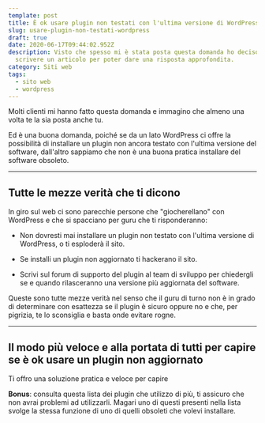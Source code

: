 ```yaml
---
template: post
title: È ok usare plugin non testati con l'ultima versione di WordPress?
slug: usare-plugin-non-testati-wordpress
draft: true
date: 2020-06-17T09:44:02.952Z
description: Visto che spesso mi è stata posta questa domanda ho deciso di
  scrivere un articolo per poter dare una risposta approfondita.
category: Siti web
tags:
  - sito web
  - wordpress
---
```

Molti clienti mi hanno fatto questa domanda e immagino che almeno una volta te la sia posta anche tu.

Ed è una buona domanda, poiché se da un lato WordPress ci offre la possibilità di installare un plugin non ancora testato con l'ultima versione del software, dall'altro sappiamo che non è una buona pratica installare del software obsoleto.

***

## Tutte le mezze verità che ti dicono

In giro sul web ci sono parecchie persone che "giocherellano" con WordPress e che si spacciano per guru che ti risponderanno:

* Non dovresti mai installare un plugin non testato con l'ultima versione di WordPress, o ti esploderà il sito.

* Se installi un plugin non aggiornato ti hackerano il sito.

* Scrivi sul forum di supporto del plugin al team di sviluppo per chiedergli se e quando rilasceranno una versione più aggiornata del software.

Queste sono tutte mezze verità nel senso che il guru di turno non è in grado di determinare con esattezza se il plugin è sicuro oppure no e che, per pigrizia, te lo sconsiglia e basta onde evitare rogne.

***

## Il modo più veloce e alla portata di tutti per capire se è ok usare un plugin non aggiornato

Ti offro una soluzione pratica e veloce per capire 

**Bonus**: consulta questa lista dei plugin che utilizzo di più, ti assicuro che non avrai problemi ad utilizzarli. Magari uno di questi presenti nella lista svolge la stessa funzione di uno di quelli obsoleti che volevi installare.